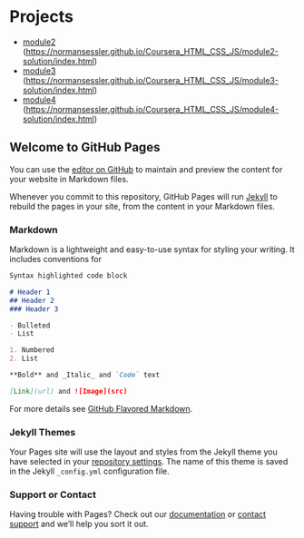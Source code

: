 # Projects
- [module2](https://normansessler.github.io/Coursera_HTML_CSS_JS/module2-solution/index.html) (https://normansessler.github.io/Coursera_HTML_CSS_JS/module2-solution/index.html)
- [module3](https://normansessler.github.io/Coursera_HTML_CSS_JS/module3-solution/index.html) (https://normansessler.github.io/Coursera_HTML_CSS_JS/module3-solution/index.html)
- [module4](https://normansessler.github.io/Coursera_HTML_CSS_JS/module4-solution/index.html) (https://normansessler.github.io/Coursera_HTML_CSS_JS/module4-solution/index.html)

## Welcome to GitHub Pages

You can use the [editor on GitHub](https://github.com/NormanSessler/CourseraCourse1/edit/master/README.md) to maintain and preview the content for your website in Markdown files.

Whenever you commit to this repository, GitHub Pages will run [Jekyll](https://jekyllrb.com/) to rebuild the pages in your site, from the content in your Markdown files.

### Markdown

Markdown is a lightweight and easy-to-use syntax for styling your writing. It includes conventions for

```markdown
Syntax highlighted code block

# Header 1
## Header 2
### Header 3

- Bulleted
- List

1. Numbered
2. List

**Bold** and _Italic_ and `Code` text

[Link](url) and ![Image](src)
```

For more details see [GitHub Flavored Markdown](https://guides.github.com/features/mastering-markdown/).

### Jekyll Themes

Your Pages site will use the layout and styles from the Jekyll theme you have selected in your [repository settings](https://github.com/NormanSessler/CourseraCourse1/settings). The name of this theme is saved in the Jekyll `_config.yml` configuration file.

### Support or Contact

Having trouble with Pages? Check out our [documentation](https://help.github.com/categories/github-pages-basics/) or [contact support](https://github.com/contact) and we’ll help you sort it out.
